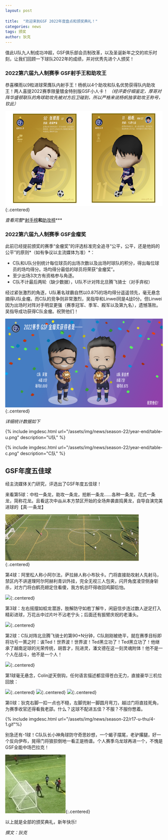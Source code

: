 ```yaml
---
layout: post

title:  "欢迎来到GSF 2022年度盘点和颁奖典礼！"
categories: news
tags: 颁奖
author: 狄克
---
```


值此U队九人制成功冲超，GSF俱乐部会员制改革，以及圣诞新年之交的欢乐时刻，让我们回顾一下球队2022年的成绩，并对优秀先进个人颁奖！

### 2022第六届九人制赛季 GSF射手王和助攻王

恭喜稞雨以9粒进球荣膺队内射手王！杨帆以4个助攻和队名优势获得队内助攻王！两人喜提2022赛季限量镀金特别版GSF小人卡！
*（经评委仔细鉴定，厚哥对阵华盛顿联队的角球助攻先被对方后卫碰到，所以严格来说杨帆独享助攻王称号，钦此）*

![](/assets/img/news/season-22/year-end/2022-gold-card.jpg){:.centered}

*查看完整**[射手榜](/seasons/22q4/goal_scorers)**和**[助攻榜](/seasons/22q4/assists_list)***

### 2022第六届九人制赛季 GSF金瘤奖

此前已经提前颁奖的赛季“金瘤奖”的评选标准完全追寻“公平，公平，还是他妈的公平”的原则*（如有争议以主流媒体为准）*：

* C队和U队分别统计每位球员的出场次数以及出场时球队的积分，得出每位球员的场均得分。场均得分最低的球员将荣获“金瘤奖”。
* 至少出场3次方有资格参与角逐。
* C队不计最后两轮（缺少数据），U队不计对阵北旦腾飞骑士（对手弃权）

经过紧张激烈的角逐，U队著名球霸自然以0.875的场均得分遥遥领先，毫无悬念摘得U队金瘤。而C队的竞争则非常激烈，吴指导和Linwei同是4战0分。但Linwei因为出场时对阵对手明显更强（赛季冠军、季军、殿军以及第九名），遗憾落败。吴指导成功获得C队金瘤。祝贺他们！

![](/assets/img/news/season-22/year-end/jlj.png){:.centered}

*详细统计数据如下*

{% include imgdesc.html url="/assets/img/news/season-22/year-end/table-u.png" description="U队" %}

{% include imgdesc.html url="/assets/img/news/season-22/year-end/table-c.png" description="C队" %}

## GSF年度五佳球

经主流媒体关门研究，评选出了GSF年度五佳球！

来看第5球：中柱一条龙，助攻一条龙，抢断一条龙……各种一条龙，花式一条龙，简称花龙。且看这次中焱从本方禁区开始的全场奔袭直捣黄龙，自导自演完美进球的【真·一条龙】

![](/assets/img/news/season-22/year-end/5.gif){:.centered}


第4球：阿里松人称小阿尔法，萨拉赫人称小布狄卡。门将直接助攻射人先射马，禁区内不讲道理阿尔阿赫利青训外挂，完全无视三人包夹，闪开角度凌空侧身斩杀，对方门将白鹤亮翅定住看傻，我方帆总吓得收回鸡脚后怕。

![](/assets/img/news/season-22/year-end/4.gif){:.centered}

第3球：左右摇摆如蛟龙潜游，肢解防守如庖丁解牛，闲庭信步连过数人逆足打入精彩进球，万花丛中过片叶不沾老宁头；后面还有振臂庆祝的老潘头。

![](/assets/img/news/season-22/year-end/3.gif){:.centered}

第2球：C队对阵北旦腾飞骑士的第90+N分钟，C队刚刚被绝平，就在赛季目标即将功亏一篑之时：诶Ted！世界波！世界波！Ted黑立功了！Ted黑立功了！他继承了越南足球的光荣传统，胡晋才，阮进灵，潘文德在这一刻灵魂附体！他不是一个人在战斗，他不是一个人！

![](/assets/img/news/season-22/r15-c-bd/12.gif){:.centered}

第1球毫无悬念，Colin逆天倒钩，任何语言描述都显得苍白无力，直接豪华三机位回放：

![](/assets/img/news/season-22/r1_calblue/r1_coling_goal_camera1.gif){:.centered}
![](/assets/img/news/season-22/r1_calblue/r1_coling_goal_camera2.gif){:.centered}
![](/assets/img/news/season-22/r1_calblue/r1_coling_goal_camera3.gif){:.centered}

第0球：狄克右脚一扣一点也不糙，左脚兜射一脚圆月弯刀，越过门将直挂死角，为赛季收官还得看我老邵。什么？这球不配进五佳？不服？不服你憋着。

{% include imgdesc.html url="/assets/img/news/season-22/r17-u-thu/4-1.gif"%}

别急还有-1球！C队队长小神角球防守奇思妙想，一个蝎子摆尾，老驴撂腿，好一个反向伊布，晃得门将狼狈倒地一看正是杨谱。个人赛季乌龙球再进一个，不愧是GSF全能中场巴拉克！

![](/assets/img/news/season-22/year-end/n1.gif){:.centered}

以上就是全部的颁奖典礼，新年快乐!

*撰文：狄克*
